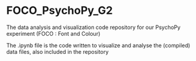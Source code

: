 # FOCO_PsychoPy_G2
The data analysis and visualization code repository for our PsychoPy experiment (FOCO : Font and Colour) 

The .ipynb file is the code written to visualize and analyse the (compiled) data files, also included in the repository 
